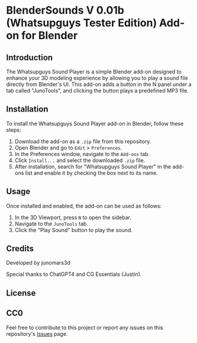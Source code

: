 # BlenderSounds V 0.01b (Whatsupguys Tester Edition) Add-on for Blender

## Introduction
The Whatsupguys Sound Player is a simple Blender add-on designed to enhance your 3D modeling experience by allowing you to play a sound file directly from Blender's UI. This add-on adds a button in the N panel under a tab called "JunoTools", and clicking the button plays a predefined MP3 file.

## Installation
To install the Whatsupguys Sound Player add-on in Blender, follow these steps:

1. Download the add-on as a `.zip` file from this repository.
2. Open Blender and go to `Edit` > `Preferences`.
3. In the Preferences window, navigate to the `Add-ons` tab.
4. Click `Install...` and select the downloaded `.zip` file.
5. After installation, search for "Whatsupguys Sound Player" in the add-ons list and enable it by checking the box next to its name.

## Usage
Once installed and enabled, the add-on can be used as follows:

1. In the 3D Viewport, press `N` to open the sidebar.
2. Navigate to the `JunoTools` tab.
3. Click the "Play Sound" button to play the sound.

## Credits
Developed by junomars3d

Special thanks to ChatGPT4 and CG Essentials (Justin).

## License
CC0
---

Feel free to contribute to this project or report any issues on this repository's [Issues]((https://github.com/junomars3d/BlenderSounds)) page.
